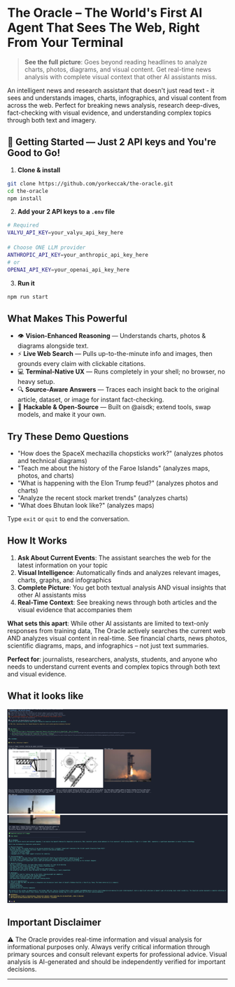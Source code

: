 # The Oracle – The World's First AI Agent That Sees The Web, Right From Your Terminal

> **See the full picture**: Goes beyond reading headlines to analyze charts, photos, diagrams, and visual content. Get real-time news analysis with complete visual context that other AI assistants miss.

An intelligent news and research assistant that doesn't just read text - it sees and understands images, charts, infographics, and visual content from across the web. Perfect for breaking news analysis, research deep-dives, fact-checking with visual evidence, and understanding complex topics through both text and imagery.

## 🚀 Getting Started — Just **2 API keys** and You're Good to Go!

1. **Clone & install**

```bash
git clone https://github.com/yorkeccak/the-oracle.git
cd the-oracle
npm install
```

2. **Add your 2 API keys to a `.env` file**

```bash
# Required
VALYU_API_KEY=your_valyu_api_key_here

# Choose ONE LLM provider
ANTHROPIC_API_KEY=your_anthropic_api_key_here
# or
OPENAI_API_KEY=your_openai_api_key_here
```

3. **Run it**

```bash
npm run start
```

## What Makes This Powerful

- 👁️ **Vision-Enhanced Reasoning** — Understands charts, photos & diagrams alongside text.
- ⚡ **Live Web Search** — Pulls up-to-the-minute info and images, then grounds every claim with clickable citations.
- 💻 **Terminal-Native UX** — Runs completely in your shell; no browser, no heavy setup.
- 🔍 **Source-Aware Answers** — Traces each insight back to the original article, dataset, or image for instant fact-checking.
- 🔧 **Hackable & Open-Source** — Built on @aisdk; extend tools, swap models, and make it your own.


## Try These Demo Questions

- "How does the SpaceX mechazilla chopsticks work?" (analyzes photos and technical diagrams)
- "Teach me about the history of the Faroe Islands" (analyzes maps, photos, and charts)
- "What is happening with the Elon Trump feud?" (analyzes photos and charts)
- "Analyze the recent stock market trends" (analyzes charts)
- "What does Bhutan look like?" (analyzes maps)

Type `exit` or `quit` to end the conversation.

## How It Works

1. **Ask About Current Events**: The assistant searches the web for the latest information on your topic
2. **Visual Intelligence**: Automatically finds and analyzes relevant images, charts, graphs, and infographics
3. **Complete Picture**: You get both textual analysis AND visual insights that other AI assistants miss
4. **Real-Time Context**: See breaking news through both articles and the visual evidence that accompanies them

**What sets this apart**: While other AI assistants are limited to text-only responses from training data, The Oracle actively searches the current web AND analyzes visual content in real-time. See financial charts, news photos, scientific diagrams, maps, and infographics – not just text summaries.

**Perfect for**: journalists, researchers, analysts, students, and anyone who needs to understand current events and complex topics through both text and visual evidence.

## What it looks like

![Demo Screenshot 1](assets/demo1.png)
![Demo Screenshot 2](assets/demo2.png)


## Important Disclaimer

⚠️ The Oracle provides real-time information and visual analysis for informational purposes only. Always verify critical information through primary sources and consult relevant experts for professional advice. Visual analysis is AI-generated and should be independently verified for important decisions.

---